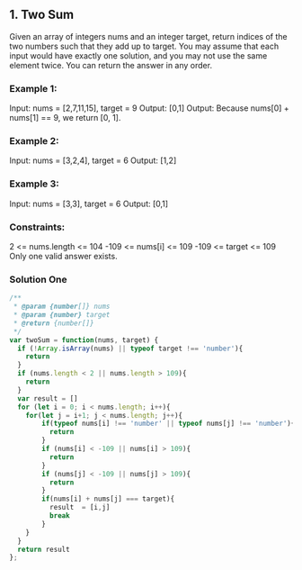 ## 1. Two Sum
Given an array of integers nums and an integer target, return indices of the two numbers such that they add up to target.
You may assume that each input would have exactly one solution, and you may not use the same element twice.
You can return the answer in any order.

### Example 1:
Input: nums = [2,7,11,15], target = 9
Output: [0,1]
Output: Because nums[0] + nums[1] == 9, we return [0, 1].

### Example 2:
Input: nums = [3,2,4], target = 6
Output: [1,2]

### Example 3:
Input: nums = [3,3], target = 6
Output: [0,1]

### Constraints:
2 <= nums.length <= 104
-109 <= nums[i] <= 109
-109 <= target <= 109
Only one valid answer exists.

### Solution One

```javascript
/**
 * @param {number[]} nums
 * @param {number} target
 * @return {number[]}
 */
var twoSum = function(nums, target) {
  if (!Array.isArray(nums) || typeof target !== 'number'){
    return
  }
  if (nums.length < 2 || nums.length > 109){
    return
  }
  var result = []
  for (let i = 0; i < nums.length; i++){
    for(let j = i+1; j < nums.length; j++){
        if(typeof nums[i] !== 'number' || typeof nums[j] !== 'number'){
          return
        }
        if (nums[i] < -109 || nums[i] > 109){
          return
        }
        if (nums[j] < -109 || nums[j] > 109){
          return
        }
        if(nums[i] + nums[j] === target){
          result  = [i,j]
          break
        }
    }
  }
  return result
};
```
